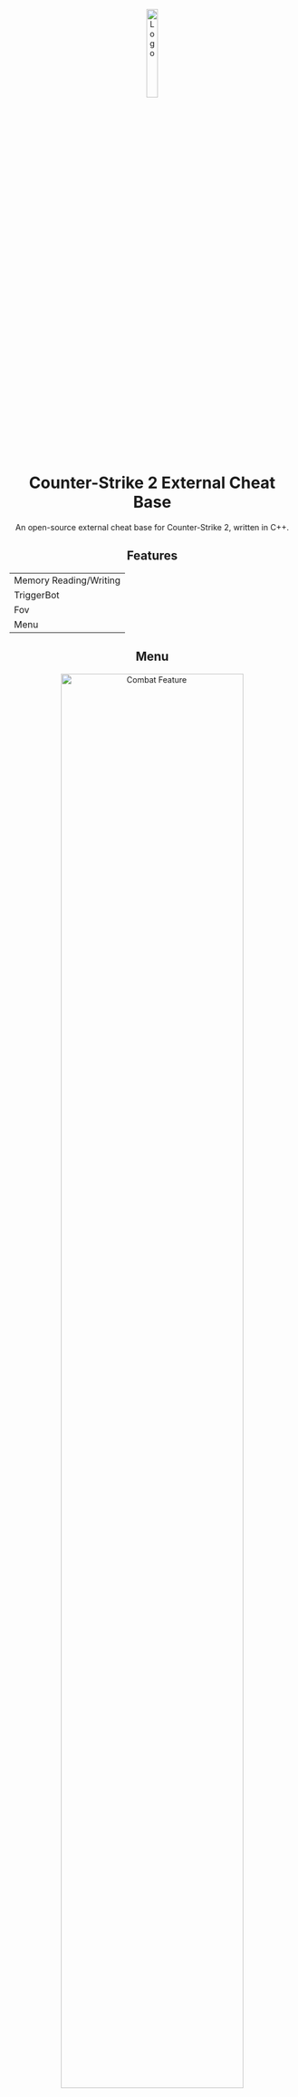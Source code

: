 <p align="center">
  <img src="https://github.com/PhilipPanda/CS2-External-Base/blob/main/Images/logo.png?raw=true" alt="Logo" width="20%">
</p>

<h1 align="center">Counter-Strike 2 External Cheat Base</h1>

<p align="center">An open-source external cheat base for Counter-Strike 2, written in C++.</p>

<h2 align="center">Features</h2>

<div align="center">
  <table>
    <tr><td>Memory Reading/Writing</td></tr>
    <tr><td>TriggerBot</td></tr>
    <tr><td>Fov</td></tr>
    <tr><td>Menu</td></tr>
  </table>
</div>

<h2 align="center">Menu</h2>

<p align="center">
  <img src="https://github.com/PhilipPanda/CS2-External-Base/blob/main/Images/menu.gif?raw=true" alt="Combat Feature" width="80%">
</p>
